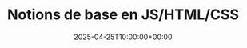 ---
title: "Notions de base en JS/HTML/CSS"
permalink: /fr/js-html-css-basics/
lang: fr
date: 2025-04-25T10:00:00+00:00
toc: true
toc_label: "Dans cette page"
typenav: client
---